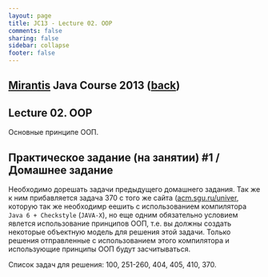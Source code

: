 ```yaml
---                                                                                                                     
layout: page                                                                                                            
title: JC13 - Lecture 02. OOP 
comments: false                                                                                                         
sharing: false                                                                                                          
sidebar: collapse
footer: false                                                                                                           
---
```

## [Mirantis](http://www.mirantis.com) Java Сourse 2013 ([back](index.html))
## Lecture 02. OOP

Основные принципе ООП.


## Практическое задание (на занятии) #1 / Домашнее задание

Необходимо дорешать задачи предыдущего домашнего задания. Так же к ним прибавляется задача 370 с того же сайта ([acm.sgu.ru/univer](http://acm.sgu.ru/univer), которую так же необходимр еешить с использованием компилятора `Java 6 + Checkstyle` (`JAVA-X`), но еще одним обязательно условием явлется использование принципов ООП, т.е. вы должны создать некоторые объектную модель для решения этой задачи. Только решения отправленные с использованием этого компилятора и использующие принципы ООП будут засчитываться. 

Список задач для решения: 100, 251-260, 404, 405, 410, 370.

